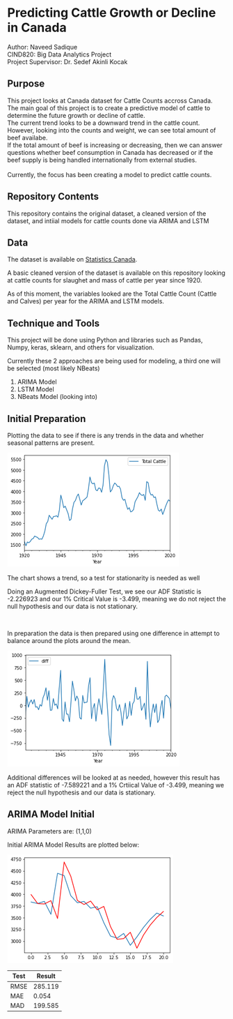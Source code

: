 <h1>Predicting Cattle Growth or Decline in Canada</h1>

Author: Naveed Sadique <br>
CIND820: Big Data Analytics Project<br>
Project Supervisor: Dr. Sedef Akinli Kocak<br> 

<h2>Purpose</h2>
<p>This project looks at Canada dataset for Cattle Counts accross Canada.<br>
The main goal of this project is to create a predictive model of cattle to determine the future growth or decline of cattle.<br>
The current trend looks to be a downward trend in the cattle count. However, looking into the counts and weight, we can see total amount of beef availabe. <br>
If the total amount of beef is increasing or decreasing, then we can answer questions whether beef consumption in Canada has decreased or if the beef supply is being handled internationally from external studies.<br>
<br>
Currently, the focus has been creating a model to predict cattle counts.</p>

<h2>Repository Contents</h2>
<p>This repository contains the original dataset, a cleaned version of the dataset, and intiial models for cattle counts done via ARIMA and LSTM</p>

<h2>Data</h2>
<p>The dataset is available on <a href="https://www150.statcan.gc.ca/t1/tbl1/en/cv.action?pid=3210012501">Statistics Canada</a>.</p>
<p>A basic cleaned version of the dataset is available on this repository looking at cattle counts for slaughet and mass of cattle per year since 1920.</p>
<p>As of this moment, the variables looked are the Total Cattle Count (Cattle and Calves) per year for the ARIMA and LSTM models.</p>

<h2>Technique and Tools</h2>
<p>This project will be done using Python and libraries such as Pandas, Numpy, keras, sklearn, and others for visualization.</p>
<p>Currently these 2 approaches are being used for modeling, a third one will be selected (most likely NBeats)</p>
<ol>
    <li>ARIMA Model</li>
    <li>LSTM Model</li>
    <li>NBeats Model (looking into)</li>
</ol>

<h2>Initial Preparation</h2>
<p>Plotting the data to see if there is any trends in the data and whether seasonal patterns are present.</p>
<img src="https://raw.githubusercontent.com/NSadique/CIND820/main/Images/Initial%20Plot.png"/>
<p>The chart shows a trend, so a test for stationarity is needed as well</p>
<p>Doing an Augmented Dickey-Fuller Test, we see our ADF Statistic is -2.226923 and our 1% Critical Value is -3.499, meaning we do not reject the null hypothesis and our data is not stationary.</p>
<br>
<p>In preparation the data is then prepared using one difference in attempt to balance around the plots around the mean.</p>
<img src ="https://raw.githubusercontent.com/NSadique/CIND820/main/Images/diff%20graph.png"/>
<p>Additional differences will be looked at as needed, however this result has an ADF statistic of -7.589221 and a 1% Crtiical Value of -3.499, meaning we reject the null hypothesis and our data is stationary.</p>

<h2>ARIMA Model Initial</h2>
<p>ARIMA Parameters are: (1,1,0)</p>
<p>Initial ARIMA Model Results are plotted below:</p>
<img src="https://raw.githubusercontent.com/NSadique/CIND820/main/Images/ARIMA%20Test.png"/><br>

| Test | Result |
|------|--------|
| RMSE | 285.119|
| MAE  | 0.054  |
| MAD  | 199.585|

